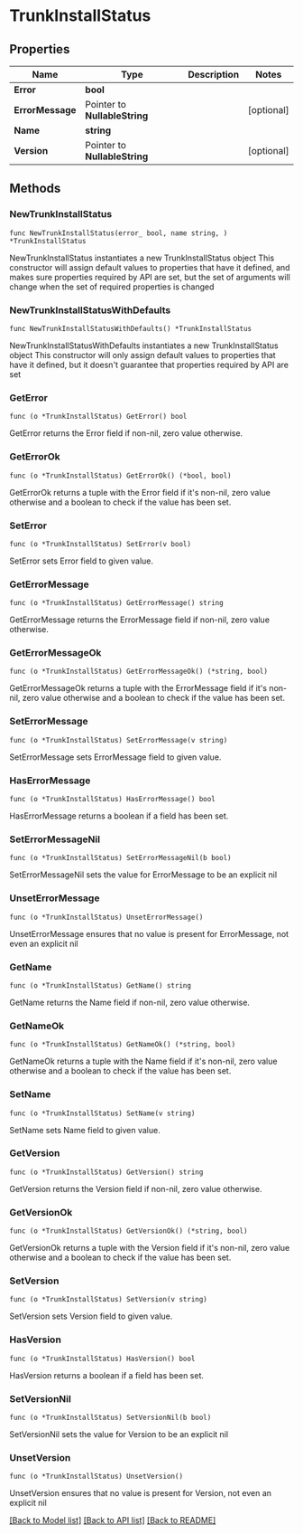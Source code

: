# TrunkInstallStatus

## Properties

Name | Type | Description | Notes
------------ | ------------- | ------------- | -------------
**Error** | **bool** |  | 
**ErrorMessage** | Pointer to **NullableString** |  | [optional] 
**Name** | **string** |  | 
**Version** | Pointer to **NullableString** |  | [optional] 

## Methods

### NewTrunkInstallStatus

`func NewTrunkInstallStatus(error_ bool, name string, ) *TrunkInstallStatus`

NewTrunkInstallStatus instantiates a new TrunkInstallStatus object
This constructor will assign default values to properties that have it defined,
and makes sure properties required by API are set, but the set of arguments
will change when the set of required properties is changed

### NewTrunkInstallStatusWithDefaults

`func NewTrunkInstallStatusWithDefaults() *TrunkInstallStatus`

NewTrunkInstallStatusWithDefaults instantiates a new TrunkInstallStatus object
This constructor will only assign default values to properties that have it defined,
but it doesn't guarantee that properties required by API are set

### GetError

`func (o *TrunkInstallStatus) GetError() bool`

GetError returns the Error field if non-nil, zero value otherwise.

### GetErrorOk

`func (o *TrunkInstallStatus) GetErrorOk() (*bool, bool)`

GetErrorOk returns a tuple with the Error field if it's non-nil, zero value otherwise
and a boolean to check if the value has been set.

### SetError

`func (o *TrunkInstallStatus) SetError(v bool)`

SetError sets Error field to given value.


### GetErrorMessage

`func (o *TrunkInstallStatus) GetErrorMessage() string`

GetErrorMessage returns the ErrorMessage field if non-nil, zero value otherwise.

### GetErrorMessageOk

`func (o *TrunkInstallStatus) GetErrorMessageOk() (*string, bool)`

GetErrorMessageOk returns a tuple with the ErrorMessage field if it's non-nil, zero value otherwise
and a boolean to check if the value has been set.

### SetErrorMessage

`func (o *TrunkInstallStatus) SetErrorMessage(v string)`

SetErrorMessage sets ErrorMessage field to given value.

### HasErrorMessage

`func (o *TrunkInstallStatus) HasErrorMessage() bool`

HasErrorMessage returns a boolean if a field has been set.

### SetErrorMessageNil

`func (o *TrunkInstallStatus) SetErrorMessageNil(b bool)`

 SetErrorMessageNil sets the value for ErrorMessage to be an explicit nil

### UnsetErrorMessage
`func (o *TrunkInstallStatus) UnsetErrorMessage()`

UnsetErrorMessage ensures that no value is present for ErrorMessage, not even an explicit nil
### GetName

`func (o *TrunkInstallStatus) GetName() string`

GetName returns the Name field if non-nil, zero value otherwise.

### GetNameOk

`func (o *TrunkInstallStatus) GetNameOk() (*string, bool)`

GetNameOk returns a tuple with the Name field if it's non-nil, zero value otherwise
and a boolean to check if the value has been set.

### SetName

`func (o *TrunkInstallStatus) SetName(v string)`

SetName sets Name field to given value.


### GetVersion

`func (o *TrunkInstallStatus) GetVersion() string`

GetVersion returns the Version field if non-nil, zero value otherwise.

### GetVersionOk

`func (o *TrunkInstallStatus) GetVersionOk() (*string, bool)`

GetVersionOk returns a tuple with the Version field if it's non-nil, zero value otherwise
and a boolean to check if the value has been set.

### SetVersion

`func (o *TrunkInstallStatus) SetVersion(v string)`

SetVersion sets Version field to given value.

### HasVersion

`func (o *TrunkInstallStatus) HasVersion() bool`

HasVersion returns a boolean if a field has been set.

### SetVersionNil

`func (o *TrunkInstallStatus) SetVersionNil(b bool)`

 SetVersionNil sets the value for Version to be an explicit nil

### UnsetVersion
`func (o *TrunkInstallStatus) UnsetVersion()`

UnsetVersion ensures that no value is present for Version, not even an explicit nil

[[Back to Model list]](../README.md#documentation-for-models) [[Back to API list]](../README.md#documentation-for-api-endpoints) [[Back to README]](../README.md)


